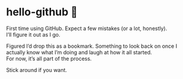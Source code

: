 # hello-github 👾
First time using GitHub. 
Expect a few mistakes (or a lot, honestly).  
I’ll figure it out as I go.  

Figured I’d drop this as a bookmark. 
Something to look back on once I actually know what I’m doing and laugh at how it all started.  
For now, it’s all part of the process.

Stick around if you want.
